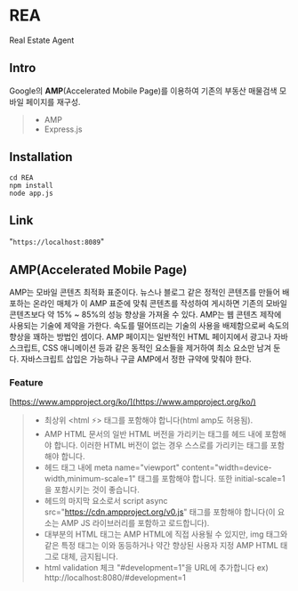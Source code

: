 # REA #

Real Estate Agent

## Intro

Google의 **AMP**(Accelerated Mobile Page)를 이용하여 기존의 부동산 매물검색 모바일 페이지를 재구성.
>- AMP
>- Express.js

## Installation

```
cd REA
npm install
node app.js
```

## Link

"`
https://localhost:8089
`"

## AMP(Accelerated Mobile Page)

AMP는 모바일 콘텐츠 최적화 표준이다. 뉴스나 블로그 같은 정적인 콘텐츠를 만들어 배포하는 온라인 매체가 이 AMP 표준에 맞춰 콘텐츠를 작성하여 게시하면 기존의 모바일 콘텐츠보다 약 15% ~ 85%의 성능 향상을 가져올 수 있다. AMP는 웹 콘텐츠 제작에 사용되는 기술에 제약을 가한다. 속도를 떨어뜨리는 기술의 사용을 배제함으로써 속도의 향상을 꽤하는 방법인 셈이다. AMP 페이지는 일반적인 HTML 페이지에서 광고나 자바스크립트, CSS 애니메이션 등과 같은 동적인 요소들을 제거하여 최소 요소만 남겨 둔다. 자바스크립트 삽입은 가능하나 구글 AMP에서 정한 규약에 맞춰야 한다.

### Feature

[https://www.ampproject.org/ko/](https://www.ampproject.org/ko/)

>- 최상위 <html ⚡> 태그를 포함해야 합니다(html amp도 허용됨).
>- AMP HTML 문서의 일반 HTML 버전을 가리키는 <link rel="canonical" href="$SOME_URL" /> 태그를 헤드 내에 포함해야 합니다. 이러한 HTML 버전이 없는 경우 스스로를 가리키는 태그를 포함해야 합니다.
>- 헤드 태그 내에 meta name="viewport" content="width=device-width,minimum-scale=1" 태그를 포함해야 합니다. 또한 initial-scale=1을 포함시키는 것이 좋습니다.
>- 헤드의 마지막 요소로서 script async src="https://cdn.ampproject.org/v0.js" 태그를 포함해야 합니다(이 요소는 AMP JS 라이브러리를 포함하고 로드합니다).
>- 대부분의 HTML 태그는 AMP HTML에 직접 사용될 수 있지만, img 태그와 같은 특정 태그는 이와 동등하거나 약간 향상된 사용자 지정 AMP HTML 태그로 대체, 금지됩니다.
>- html validation 체크 "#development=1"을 URL에 추가합니다 ex) http://localhost:8080/#development=1
